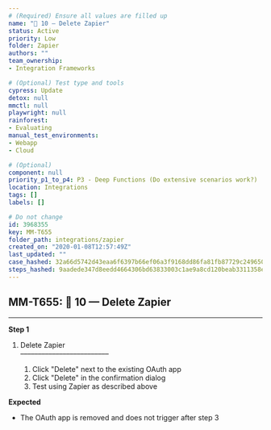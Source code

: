 ```yaml
---
# (Required) Ensure all values are filled up
name: "🔸 10 — Delete Zapier"
status: Active
priority: Low
folder: Zapier
authors: ""
team_ownership: 
- Integration Frameworks

# (Optional) Test type and tools
cypress: Update
detox: null
mmctl: null
playwright: null
rainforest: 
- Evaluating
manual_test_environments: 
- Webapp
- Cloud

# (Optional)
component: null
priority_p1_to_p4: P3 - Deep Functions (Do extensive scenarios work?)
location: Integrations
tags: []
labels: []

# Do not change
id: 3968355
key: MM-T655
folder_path: integrations/zapier
created_on: "2020-01-08T12:57:49Z"
last_updated: ""
case_hashed: 32a66d5742d43eaa6f6397b66ef06a3f9168dd86fa81fb87729c249650026b1f88336bd5af61db9de6ea025f8b2878eb
steps_hashed: 9aadede347d8eedd4664306bd63833003c1ae9a8cd120beab3311358eba61801ff8c68dc1bc1e9a3686f31e18da15a06
---
```


## MM-T655: 🔸 10 — Delete Zapier

---

**Step 1**

1. Delete Zapier\
   –––––––––––––––––––––––––

   1. Click "Delete" next to the existing OAuth app
   2. Click "Delete" in the confirmation dialog
   3. Test using Zapier as described above

**Expected**

- The OAuth app is removed and does not trigger after step 3
